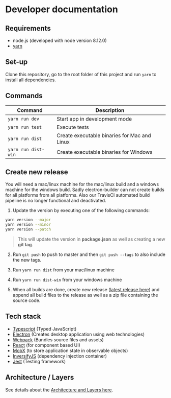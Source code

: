 # Developer documentation

## Requirements

- node.js (developed with node version 8.12.0)
- [yarn](https://yarnpkg.com/en/docs/install)


## Set-up

Clone this repository, go to the root folder of this project and run `yarn` to install all dependencies.


## Commands

| Command             | Description
|---------------------| -----------
| `yarn run dev`      | Start app in development mode
| `yarn run test`     | Execute tests
| `yarn run dist`     | Create executable binaries for Mac and Linux
| `yarn run dist-win` | Create executable binaries for Windows


## Create new release

You will need a mac/linux machine for the mac/linux build and a windows machine for the windows build.
Sadly electron-builder can not create builds for all platforms from all platforms.
Also our TravisCI automated build pipeline is no longer functional and deactivated.

1. Update the version by executing one of the following commands:
  ```bash
  yarn version --major
  yarn version --minor
  yarn version --patch
  ```

  > This will update the version in **package.json** as well as creating a new **git tag**.

2. Run `git push` to push to master and then `git push --tags` to also include the new tags.

3. Run `yarn run dist` from your mac/linux machine

4. Run `yarn run dist-win` from your windows machine 

5. When all builds are done, create new release ([latest release here](https://github.com/innogames/dr-json/releases)) and append all build files to the release as well as a zip file containing the source code.


## Tech stack

- [Typescript](https://www.typescriptlang.org/) (Typed JavaScript)
- [Electron](https://electronjs.org/) (Creates desktop application using web technologies)
- [Webpack](https://webpack.js.org/) (Bundles source files and assets)
- [React](https://reactjs.org/) (for component based UI)
- [MobX](https://mobx.js.org) (to store application state in observable objects)
- [InversifyJS](http://inversify.io/) (dependency injection container)
- [Jest](https://facebook.github.io/jest) (Testing framework)

## Architecture / Layers

See details about the [Architecture and Layers here](./developer/architecture.md).

